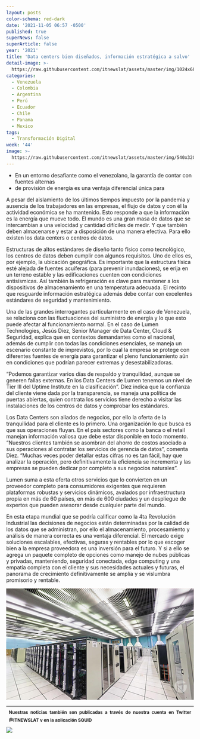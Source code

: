 ```yaml
---
layout: posts
color-schema: red-dark
date: '2021-11-05 06:57 -0500'
published: true
superNews: false
superArticle: false
year: '2021'
title: 'Data centers bien diseñados, información estratégica a salvo'
detail-image: >-
  https://raw.githubusercontent.com/itnewslat/assets/master/img/1024x680/Data-Centers-g.jpg
categories:
  - Venezuela
  - Colombia
  - Argentina
  - Perú
  - Ecuador
  - Chile
  - Panama
  - Mexico
tags:
  - Transformación Digital
week: '44'
image: >-
  https://raw.githubusercontent.com/itnewslat/assets/master/img/540x320/Data-Centers-p.jpg
---
```

- En un entorno desafiante como el venezolano, la garantía de contar con fuentes alternas
- de provisión de energía es una ventaja diferencial única para

A pesar del aislamiento de los últimos tiempos impuesto por la pandemia y ausencia de los trabajadores en las empresas, el flujo de datos y con él la actividad económica se ha mantenido. Esto responde a que la información es la energía que mueve todo. El mundo es una gran masa de datos que se intercambian a una velocidad y cantidad difíciles de medir. Y que también deben almacenarse y estar a disposición de una manera efectiva. Para ello existen los data centers o centros de datos. 
 
Estructuras de altos estándares de diseño tanto físico como tecnológico, los centros de datos deben cumplir con algunos requisitos. Uno de ellos es, por ejemplo, la ubicación geográfica. Es importante que la estructura física esté alejada de fuentes acuíferas (para prevenir inundaciones), se erija en un terreno estable y las edificaciones cuenten con condiciones antisísmicas. Así también la refrigeración es clave para mantener a los dispositivos de almacenamiento en una temperatura adecuada. El recinto que resguarde información estratégica además debe contar con excelentes estándares de seguridad y mantenimiento.
 
Una de las grandes interrogantes particularmente en el caso de Venezuela, se relaciona con las fluctuaciones del suministro de energía y lo que esto puede afectar al funcionamiento normal. En el caso de Lumen Technologies, Jesús Diez, Senior Manager de Data Center, Cloud & Seguridad, explica que en contextos demandantes como el nacional, además de cumplir con todas las condiciones esenciales, se maneja un escenario constante de imprevistos, por lo cual la empresa se protege con diferentes fuentes de energía para garantizar el pleno funcionamiento aún en condiciones que podrían parecer extremas y desestabilizadoras.
 
 “Podemos garantizar varios días de respaldo y tranquilidad, aunque se generen fallas externas. En los Data Centers de Lumen tenemos un nivel de Tier III del Uptime Institute en la clasificación”. Diez indica que la confianza del cliente viene dada por la transparencia, se maneja una política de puertas abiertas, quien contrata los servicios tiene derecho a visitar las instalaciones de los centros de datos y comprobar los estándares.
 
Los Data Centers son aliados de negocios, por ello la oferta de la tranquilidad para el cliente es lo primero. Una organización lo que busca es que sus operaciones fluyan. En el país sectores como la banca o el retail manejan información valiosa que debe estar disponible en todo momento. “Nuestros clientes también se asombran del ahorro de costos asociado a sus operaciones al contratar los servicios de gerencia de datos”, comenta Diez. “Muchas veces poder detallar estas cifras no es tan fácil, hay que analizar la operación, pero definitivamente la eficiencia se incrementa y las empresas se pueden dedicar por completo a sus negocios naturales”.
 
Lumen suma a esta oferta otros servicios que lo convierten en un proveedor completo para consumidores exigentes que requieren plataformas robustas y servicios dinámicos, avalados por infraestructura propia en más de 60 países, en más de 600 ciudades y un despliegue de expertos que pueden asesorar desde cualquier parte del mundo.
 
En esta etapa mundial que se podría calificar como la 4ta Revolución Industrial las decisiones de negocios están determinadas por la calidad de los datos que se administran, por ello el almacenamiento, procesamiento y análisis de manera correcta es una ventaja diferencial. El mercado exige soluciones escalables, efectivas, seguras y rentables por lo que escoger bien a la empresa proveedora es una inversión para el futuro. Y si a ello se agrega un paquete completo de opciones como manejo de nubes públicas y privadas, manteniendo, seguridad conectada, edge computing y una empatía completa con el cliente y sus necesidades actuales y futuras, el panorama de crecimiento definitivamente se amplía y se vislumbra promisorio y rentable. 

![](https://raw.githubusercontent.com/itnewslat/assets/master/img/540x320/Data-Centers-p.jpg)

<table style="height: 42px;" width="569">
<tbody>
<tr>
<td style="text-align: justify;"><sub><strong>Nuestras noticias también son publicadas a través de nuestra cuenta en Twitter <a href="https://twitter.com/itnewslat?lang=es">@ITNEWSLAT</a> y en la aplicación <a href="https://squidapp.co/en/">SQUID</a></strong></sub></td>
</tr>
</tbody>
</table>

<img src="https://tracker.metricool.com/c3po.jpg?hash=56f88a41e39ab42c063cc51676587a04"/>
